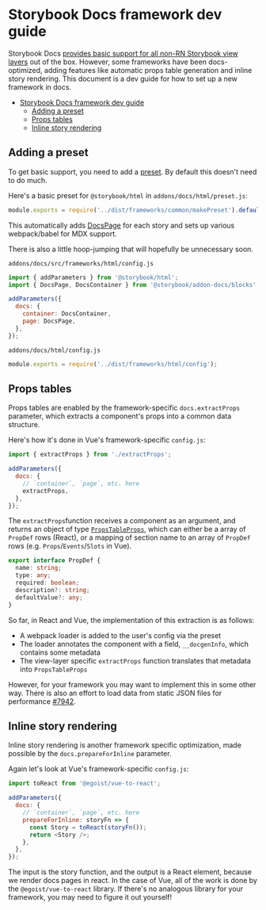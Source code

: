 # Storybook Docs framework dev guide

Storybook Docs [provides basic support for all non-RN Storybook view layers](../README.md#framework-support) out of the box. However, some frameworks have been docs-optimized, adding features like automatic props table generation and inline story rendering. This document is a dev guide for how to set up a new framework in docs.

- [Storybook Docs framework dev guide](#storybook-docs-framework-dev-guide)
  - [Adding a preset](#adding-a-preset)
  - [Props tables](#props-tables)
  - [Inline story rendering](#inline-story-rendering)

## Adding a preset

To get basic support, you need to add a [preset](https://storybook.js.org/docs/presets/introduction). By default this doesn't need to do much.

Here's a basic preset for `@storybook/html` in `addons/docs/html/preset.js`:

```js
module.exports = require('../dist/frameworks/common/makePreset').default('html');
```

This automatically adds [DocsPage](./docspage.md) for each story and sets up various webpack/babel for MDX support.

There is also a little hoop-jumping that will hopefully be unnecessary soon.

`addons/docs/src/frameworks/html/config.js`

```js
import { addParameters } from '@storybook/html';
import { DocsPage, DocsContainer } from '@storybook/addon-docs/blocks';

addParameters({
  docs: {
    container: DocsContainer,
    page: DocsPage,
  },
});
```

`addons/docs/html/config.js`

```js
module.exports = require('../dist/frameworks/html/config');
```

## Props tables

Props tables are enabled by the framework-specific `docs.extractProps` parameter, which extracts a component's props into a common data structure.

Here's how it's done in Vue's framework-specific `config.js`:

```js
import { extractProps } from './extractProps';

addParameters({
  docs: {
    // `container`, `page`, etc. here
    extractProps,
  },
});
```

The `extractProps`function receives a component as an argument, and returns an object of type [`PropsTableProps`](https://github.com/storybookjs/storybook/blob/next/lib/components/src/blocks/PropsTable/PropsTable.tsx#L147), which can either be a array of `PropDef` rows (React), or a mapping of section name to an array of `PropDef` rows (e.g. `Props`/`Events`/`Slots` in Vue).

```ts
export interface PropDef {
  name: string;
  type: any;
  required: boolean;
  description?: string;
  defaultValue?: any;
}
```

So far, in React and Vue, the implementation of this extraction is as follows:

- A webpack loader is added to the user's config via the preset
- The loader annotates the component with a field, `__docgenInfo`, which contains some metadata
- The view-layer specific `extractProps` function translates that metadata into `PropsTableProps`

However, for your framework you may want to implement this in some other way. There is also an effort to load data from static JSON files for performance [#7942](https://github.com/storybookjs/storybook/issues/7942).

## Inline story rendering

Inline story rendering is another framework specific optimization, made possible by the `docs.prepareForInline` parameter.

Again let's look at Vue's framework-specific `config.js`:

```js
import toReact from '@egoist/vue-to-react';

addParameters({
  docs: {
    // `container`, `page`, etc. here
    prepareForInline: storyFn => {
      const Story = toReact(storyFn());
      return <Story />;
    },
  },
});
```

The input is the story function, and the output is a React element, because we render docs pages in react. In the case of Vue, all of the work is done by the `@egoist/vue-to-react` library. If there's no analogous library for your framework, you may need to figure it out yourself!
